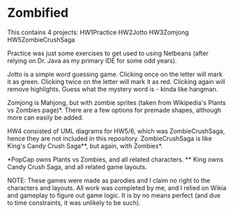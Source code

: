 Zombified
=======
This contains 4 projects:
HW1Practice
HW2Jotto
HW3Zomjong
HW5ZombieCrushSaga

Practice was just some exercises to get used to using Netbeans (after relying on Dr. Java as my primary IDE for some odd years).

Jotto is a simple word guessing game. Clicking once on the letter will mark it as green. Clicking twice on the letter will mark it as red. Clicking again will remove highlights. Guess what the mystery word is - kinda like hangman.

Zomjong is Mahjong, but with zombie sprites (taken from Wikipedia's Plants vs Zombies page)*. There are a few options for premade shapes, although more can easily be added.

HW4 consisted of UML diagrams for HW5/6, which was ZombieCrushSaga, hence they are not included in this repository. ZombieCrushSaga is like King's Candy Crush Saga**, but again, with Zombies*.



*PopCap owns Plants vs Zombies, and all related characters.
** King owns Candy Crush Saga, and all related game layouts.

NOTE: These games were made as parodies and I claim no right to the characters and layouts. All work was completed by me, and I relied on Wikia and gameplay to figure out game logic. It is by no means perfect (and due to time constraints, it was unlikely to be such).

